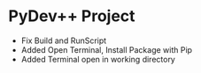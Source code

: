 # PyDev++ Project
+ Fix Build and RunScript
+ Added Open Terminal, Install Package with Pip
+ Added Terminal open in working directory